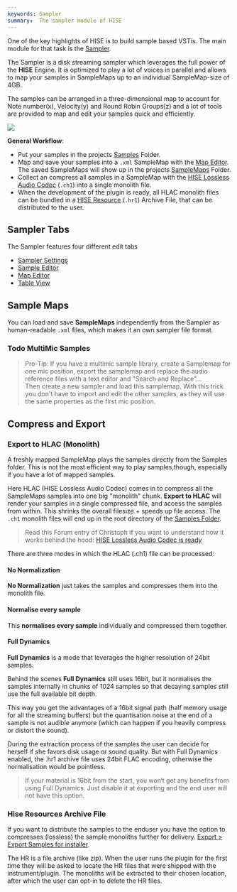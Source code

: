 ```yaml
---
keywords: Sampler
summary:  The sampler module of HISE
---
```



One of the key highlights of HISE is to build sample based VSTis. The main module for that task is the [Sampler](/hise-modules/sound-generators/list/streamingsampler).  

The Sampler is a disk streaming sampler which leverages the full power of the **HISE** Engine. It is optimized to play a lot of voices in parallel and allows to map your samples in SampleMaps up to an individual SampleMap-size of 4GB. 

The samples can be arranged in a three-dimensional map to account for Note number(x), Velocity(y) and Round Robin Groups(z) and a lot of tools are provided to map and edit your samples quick and efficiently. 

![](/images/custom/samplemapaxis.svg:400px)

**General Workflow**:

- Put your samples in the projects [Samples](/working-with-hise/project-management/projects-folders/samples) Folder.
- Map and save your samples into a `.xml` SampleMap with the [Map Editor](/ui-components/floating-tiles/hise/samplemapeditor). The saved SampleMaps will show up in the projects [SampleMaps](/working-with-hise/project-management/projects-folders/sample-maps) Folder. 
- Collect an compress all samples in a SampleMap with the [HISE Lossless Audio Codec](sampler.html#Export-to-HLAC-Monolith) (`.ch1`) into a single monolith file. 
- When the development of the plugin is ready, all HLAC monolith files can be bundled in a [HISE Resource](sampler.html#Hise-Resources-Archive-File) (`.hr1`) Archive File, that can be distributed to the user. 


## Sampler Tabs

The Sampler features four different edit tabs

- [Sampler Settings](/working-with-hise/workspaces/sampler-workspace/sample-settings)
- [Sample Editor](/working-with-hise/workspaces/sampler-workspace/sample-editor)
- [Map Editor](/working-with-hise/workspaces/sampler-workspace/sample-map-editor)
- [Table View](/working-with-hise/workspaces/sampler-workspace/sample-table)


## Sample Maps

You can load and save **SampleMaps** independently from the Sampler as human-readable `.xml` files, which makes it an own sampler file format. 


### Todo MultiMic Samples

> Pro-Tip: If you have a multimic sample library, create a Samplemap for one mic position, export the samplemap and replace the audio reference files with a text editor and "Search and Replace"...  
> Then create a new sampler and load this samplemap. With this trick you don't have to import and edit the other samples, as they will use the same properties as the first mic position.  


## Compress and Export

### Export to HLAC (Monolith)

A freshly mapped SampleMap plays the samples directly from the Samples folder. This is not the most efficient way to play samples,though, especially if you have a lot of mapped samples. 

Here HLAC (HISE Lossless Audio Codec) comes in to compress all the SampleMaps samples into one big "monolith" chunk. **Export to HLAC** will render your samples in a single compressed file, and access the samples from within. This shrinks the overall filesize + speeds up file access. The `.ch1` monolith files will end up in the root directory of the [Samples Folder](/working-with-hise/project-management/projects-folders/samples).

> Read this Forum entry of Christoph if you want to understand how it works behind the hood: [HISE Lossless Audio Codec is ready](https://forum.hise.audio/topic/236/hise-lossless-audio-codec-is-ready) 

There are three modes in which the HLAC (.ch1) file can be processed: 

#### No Normalization

**No Normalization** just takes the samples and compresses them into the monolith file.

#### Normalise every sample

This **normalises every sample** individually and compressed them together. 


#### Full Dynamics

**Full Dynamics** is a mode that leverages the higher resolution of 24bit samples. 

Behind the scenes **Full Dynamics** still uses 16bit, but it normalises the samples internally in chunks of 1024 samples so that decaying samples still use the full available bit depth.

This way you get the advantages of a 16bit signal path (half memory usage for all the streaming buffers) but the quantisation noise at the end of a sample is not audible anymore (which can happen if you heavily compress or distort the sound).

During the extraction process of the samples the user can decide for herself if she favors disk usage or sound quality. But with Full Dynamics enabled, the .hr1 archive file uses 24bit FLAC encoding, otherwise the normalisation would be pointless.


> If your material is 16bit from the start, you won‘t get any benefits from using Full Dynamics. Just disable it at exporting and the end user will not have this option.


### Hise Resources Archive File

If you want to distribute the samples to the enduser you have the option to compresses (lossless) the sample monoliths further for delivery. [Export > Export Samples for installer](/working-with-hise/menu-reference/export#export-samples-for-installer).

The HR is a file archive (like zip). When the user runs the plugin for the first time they will be asked to locate the HR files that were shipped with the instrument/plugin. The monoliths will be extracted to their chosen location, after which the user can opt-in to delete the HR files.
